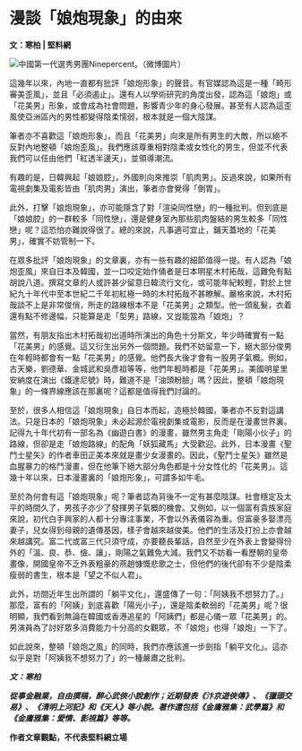 # 漫談「娘炮現象」的由來

**文：寒柏 | 堅料網**

![中國第一代選秀男團Ninepercent。（微博圖片）](https://n.kinliu.hk/wp-content/uploads/2021/08/中國第一代選秀男團Ninepercent-768x432.jpg)

這幾年以來，內地一直都有批評「娘炮形象」的聲音。有官媒認為這是一種「畸形審美歪風」，並且「必須遏止」。還有人以學術研究的角度出發，認為這「娘炮」或「花美男」形象，或會成為社會問題，影響青少年的身心發展。甚至有人認為這歪風使亞洲區內的男性都變得陰柔懦弱，根本就是一個大陰謀。

筆者亦不喜歡這「娘炮形象」，而且「花美男」向來是所有男生的大敵，所以絕不反對內地整頓「娘炮歪風」。我們應該尊重相對陰柔或女性化的男生，但並不代表我們可以任由他們「紅透半邊天」，並領導潮流。

有趣的是，日韓興起「娘娘腔」，外國則向來推崇「肌肉男」。反過來說，如果所有電視劇集及電影皆由「肌肉男」演出，筆者亦會覺得「倒胃」。

此外，打擊「娘炮現象」，亦可能隱含了對「渲染同性戀」的一種批判。但到底是「娘娘腔」的一群較多「同性戀」，還是健身室內那些肌肉盤結的男生較多「同性戀」呢？這恐怕亦難說得很了。總的來說，凡事適可宜止，鋪天蓋地的「花美男」，確實不妨管制一下。

在眾多批評「娘炮現象」的文章裏，亦有一些有趣的細節值得一提。有人認為「娘炮歪風」來自日本及韓國，並一口咬定始作俑者是日本明星木村拓哉，這難免有點胡說八道。撰寫文章的人或許甚少留意日韓流行文化，或可能年紀較輕，對於上世紀九十年代中至本世紀二千年初紅極一時的木村拓哉不甚瞭解。嚴格來說，木村拓哉談不上是非常俊俏，所走的路線根本不是「花美男」之類型。他一頭亂髮，衣着還有點不修邊幅，只能算是走「型男」路線，又豈能當為「娘炮」？

當然，有朋友指出木村拓哉初出道時所演出的角色十分斯文，年少時確實有一點「花美男」的感覺。這又衍生出另外一個問題。我們不妨留意一下，絕大部分俊男在年輕時都會有一點「花美男」的感覺。他們長大後才會有一股男子氣概。例如，古天樂，劉德華、金城武和吳彥祖等等，他們年輕時都是「花美男」。美國明星里安納度在演出《鐵達尼號》時，難道不是「油頭粉臉」嗎？因此，整頓「娘炮現象」的一條界線應該在那裏呢？這都是值得我們討論的。

至於，很多人相信這「娘炮現象」自日本而起，造極於韓國，筆者亦不反對這講法。只是日本的「娘炮現象」未必起源於電視劇集或電影，反而是在漫畫世界裏。記得九十年代初有一部名為《幽遊白書》的漫畫，雖然男主角走「剛陽小伙子」的路線，但卻是走「娘炮路線」的配角「妖狐藏馬」大受歡迎。此外，日本漫畫《聖鬥士星矢》的作者車田正美本來就是畫少女漫畫的。因此，《聖鬥士星矢》雖然是血腥暴力的格鬥漫畫，但在他筆下絕大部分角色都是十分女性化的「花美男」。這幾十年以來，日本漫畫裏的「娘炮形象」，可謂多如牛毛。

至於為何會有這「娘炮現象」呢？筆者認為背後不一定有甚麼陰謀。社會穩定及太平的時間久了，男孩子亦少了發揮男子氣概的機會。又例如，以一個富有貴族家庭來說，初代白手興家的人都十分專注事業，不會以外表儀容為重。但富豪多娶漂亮妻子，兒女得到母親的遺傳基因，樣子會越來越俊美。他們的生活及打扮上亦會越來越講究。富二代或富三代只須守成，亦要聽長輩話，自然至少在外表上會變得份外的「溫、良、恭、儉、讓」，剛陽之氣難免大減。我們又不妨看一看歷朝的皇帝畫像，開國皇帝不乏外表粗豪的燕趙慷慨悲歌之士，但他們的後代卻有不少是陰柔瘦弱的書生，根本是「望之不似人君」。

此外，坊間近年生出所謂的「躺平文化」，還盛傳了一句：「阿姨我不想努力了。」那麼，富有的「阿姨」到底喜歡「陽光小子」，還是陰柔軟弱的「花美男」呢？很明顯，我們看到無論在韓國或香港追星的「阿姨們」都是心儀一眾「花美男」的。男演員為了討好眾多消費能力十分高的女觀眾，不「娘炮」也得「娘炮」一下了。

如此說來，整頓「娘炮之風」的同時，我們亦應該進一步劍指「躺平文化」。這亦似乎是對「阿姨我不想努力了」的一種嚴肅之批判。

_**文：寒柏**_

_**從事金融業，自由撰稿，醉心武俠小說創作；近期發表《汴京遊俠傳》、《獵頭交易》、《清明上河記》和《天人》等小說。著作還包括《金庸雅集：武學篇》和《金庸雅集：愛情、影視篇》等等。**_

**作者文章觀點，不代表堅料網立場**
<!-- tcd_original_link https://n.kinliu.hk/kinliunviews/%E6%BC%AB%E8%AB%87%E3%80%8C%E5%A8%98%E7%82%AE%E7%8F%BE%E8%B1%A1%E3%80%8D%E7%9A%84%E7%94%B1%E4%BE%86%E3%80%80%E6%96%87%EF%BC%9A%E5%AF%92%E6%9F%8F/ -->
